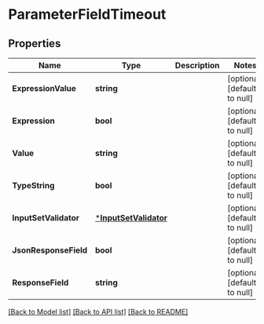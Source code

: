 # ParameterFieldTimeout

## Properties
Name | Type | Description | Notes
------------ | ------------- | ------------- | -------------
**ExpressionValue** | **string** |  | [optional] [default to null]
**Expression** | **bool** |  | [optional] [default to null]
**Value** | **string** |  | [optional] [default to null]
**TypeString** | **bool** |  | [optional] [default to null]
**InputSetValidator** | [***InputSetValidator**](InputSetValidator.md) |  | [optional] [default to null]
**JsonResponseField** | **bool** |  | [optional] [default to null]
**ResponseField** | **string** |  | [optional] [default to null]

[[Back to Model list]](../README.md#documentation-for-models) [[Back to API list]](../README.md#documentation-for-api-endpoints) [[Back to README]](../README.md)


